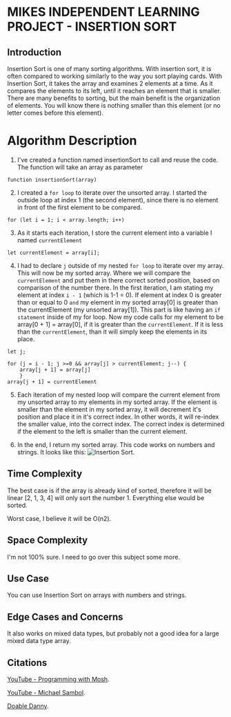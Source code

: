 # MIKES INDEPENDENT LEARNING PROJECT - INSERTION SORT

## Introduction

Insertion Sort is one of many sorting algorithms. With insertion sort, it is often compared to working similarly to the way you sort playing cards. With Insertion Sort, it takes the array and examines 2 elements at a time. As it compares the elements to its left, until it reaches an element that is smaller. There are many benefits to sorting, but the main benefit is the organization of elements. You will know there is nothing smaller than this element (or no letter comes before this element). 

# Algorithm Description
1. I've created a function named insertionSort to call and reuse the code. The function will take an array as parameter
```
function insertionSort(array)
```

2. I created a `for loop` to iterate over the unsorted array. I started the outside loop at index 1 (the second element), since there is no element in front of the first element to be compared.

```
for (let i = 1; i < array.length; i++) 
```

3. As it starts each iteration, I store the current element into a variable I named `currentElement`

```
let currentElement = array[i];
```

4. I had to declare `j` outside of my nested `for loop` to iterate over my  array. This will now be my sorted array. Where we will compare the `currentElement` and put them in there correct sorted position, based on comparison of the number there. In the first iteration, I am stating my element at index `i - 1` (which is 1-1 = 0). If element at index 0 is greater than or equal to 0 `and` my element in my sorted array[0] is greater than the currentElement (my unsorted array[1]). This part is like having an `if statement` inside of my for loop. Now my code calls for my element to be array[0 + 1] = array[0], if it is greater than the `currentElement`. If it is less than the `currentElement`, than it will simply keep the elements in its place.

```
let j;

for (j = i - 1; j >=0 && array[j] > currentElement; j--) {
    array[j + 1] = array[j]
    }
array[j + 1] = currentElement
```

5. Each iteration of my nested loop will compare the current element from my unsorted array to my elements in my sorted array. If the element is smaller than the element in my sorted array, it will decrement it's position and place it in it's correct index. In other words, it will re-index the smaller value, into the correct index. The correct index is determined if the element to the left is smaller than the current element.

7. In the end, I return my sorted array. This code works on numbers and strings. It looks like this: ![Insertion Sort](https://www.doabledanny.com/static/92b034385c440e08bc8551c97df0a2e3/2.gif).

## Time Complexity

The best case is if the array is already kind of sorted, therefore it will be linear [2, 1, 3, 4] will only sort the number 1. Everything else would be sorted. 

Worst case, I believe it will be O(n2). 

## Space Complexity

I'm not 100% sure. I need to go over this subject some more. 

## Use Case

You can use Insertion Sort on arrays with numbers and strings. 

## Edge Cases and Concerns

It also works on mixed data types, but probably not a good idea for a large mixed data type array. 

## Citations

[YouTube - Programming with Mosh](https://www.youtube.com/watch?v=nKzEJWbkPbQ&t=156s).

[YouTube - Michael Sambol](https://www.youtube.com/watch?v=JU767SDMDvA).

[Doable Danny](https://www.doabledanny.com/insertion-sort-in-javascript).
